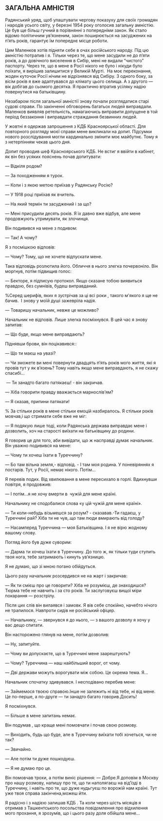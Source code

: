 ## ЗАГАЛЬНА АМНІСТІЯ

Радянський уряд, щоб улаштувати чергову показуху для своїх громадян і народів усього світу, у березні 1954 року оголосив загальну амністію.
Це був ще більш гучний в порівнянні з попередніми закон.
Як стало відомо політичним ув’язненим, закон поширюється на засуджених на п’ять років, гарантує їм попереднє місце роботи.

Цим Маленков хотів підняти себе в очах російського народу.
Під цю амністію потрапив і я.
Тільки через те, що мене засудили не до п’яти років, а до довічного виселення в Сибір, мені не видали “чистого” паспорту.
Через те, що в мене в Росії нікого не було і нікуди було поїхати, я вирішив залишитися у Великій Мурті.
 На моє переконання, жоден куточок Росії нічим не відрізнявся від Сибіру.
З одного боку, за вісім років я вже адаптувався до клімату цього селища.
А з другого — вік добігав до сьомого десятка.
Я практично втратив усіляку надію повернутися на батьківщину.


Незабаром після загальної амністії знову почали розглядатися старі судові справи.
По закінченні обговорень багатьох людей виправдали.
Маленков виявляв ретельність, намагаючись виправити допущене в той період беззаконня і виправдати страждання безвинних людей.

У жовтні я одержав запрошення з КДБ Красноярської області.
Для повторного розгляду моєї справи мене викликали на допит.
Підсумки нового розслідування могли кардинально змінити моє майбутнє.
Тому я з нетерпінням чекав цього дня.

Допит проводив шеф Красноярського КДБ.
Не встиг я ввійти в кабінет, як він без усяких пояснень почав допитувати:

— Відкіля родом?

— За походженням я турок.

— Коли і з якою метою приїхав у Радянську Росію?

— У 1918 році приїхав як вчитель.

— На який термін ти засуджений і за що?

— Мені присудили десять років.
Я їх давно вже відбув, але мене продовжують утримувати, як злочинця.

Він подивився на мене з подивом:

— Так!
А чому?

Я з посмішкою відповів:

— Чому?
Тому, що не хочете відпускати мене.

Така відповідь розлютила його.
Обличчя в нього злегка почервоніло.
Він моргнув, потім підвищив голос:

— Бекторе, я підписую протокол.
Якщо сказане тобою виявиться правдою, без сумнівів, будеш виправданий.

%Серед шерифів, яких я зустрічав за ці всі роки , такого м'якого я ще не бачив.
 І знову у моїй душі зажевріла надія.

— Товаришу начальник, невже це можливо?

Начальник не відповів.
Лише злегка посміхнувся.
В цей час я знову запитав:

— Що буде, якщо мене виправдають?

Піднявши брови, він поцікавився::

— Що ти маєш на увазі?

— Чи зможете ви мені повернути двадцять п’ять років мого життя, які я провів тут у як в’язень?
Тому навіть якщо мене виправдають, я не скажу спасибі...

 — Ти занадто багато патякаєш! - він закричав.

— Хіба говорити правду вважається марнослів’ям?

— Я сказав, припини патякати!

% За стільки років в мене стільки емоцій назбиралось.
Я стільки років мовчав,і що стримати себе вже не міг:

— Я подякую лише тоді, коли Радянська держава виправдає мене і дозволить, хоч на старості виїхати на батьківщину до родини.

Я говорив це для того, аби вивідати, що ж насправді думає начальник.
Він уважно подивився на мене:

— Чому ти хочеш їхати в Туреччину?

— Бо там вільна земля,- відповід. - І там моя родина.
У поневіряннях я постарів.
Тут, у Росії, немає нікого.
Потім...

Я перевів подих.
Від хвилювання в мене пересихало в горлі.
Вдихнувши повітря, я продовжив:

— І потім...я не хочу вмерти в  чужій для мене країні.

Начальнику не сподобалися слова «у цій чужій для мене країні».

— Ти коли-небудь візьмешся за розум? - сказавав.-Ти гадаєш, у Туреччині рай?
Хіба ти не чув,.що там люди вмирають від голоду?

— Насамперед Туреччина — моя Батьківщина.
І я не вірю жодному вашому слову.

Погляд його був дуже суворим:

— Дарма ти хочеш їхати в Туреччину.
До того ж, як тільки туди ступить твоя нога, тебе затримають і кинуть ув’язницю.


Я не думаю, що зі мною погано обійдуться.

Цього разу начальник розсердився не на жарт і закричав:

— Як ти смієш про це говорити?
Хіба не розумієш, де знаходишся?
Тюрма тебе не навчить і за сто років.
Ти заслуговуєш вищої міри покарання — розстрілу.

Після цих слів він вилаявся і замовк.
Я вів себе спокійно, начебто нічого не трапилося.
Навпроти сидів не російський офіцер.

— Начальнику, — звернувся я до нього, — з вашого дозволу я хочу у вас дещо спитати.

Він насторожено глянув на мене, потім дозволив:

— Ну, запитуйте.

— Чому ви допускаєте, що в Туреччині мене заарештують?

— Чому? Туреччина — наш найбільший ворог, от чому.

— Дві держави можуть ворогувати між собою.
Це окрема тема.
Я...

Начальник спочатку здивувався.
І несподівано перебив мене:

— Займемося твоєю справою.Інше не залежить ні від тебе, ні від мене.
Це по-перше, а по-друге — ти занадто багато говорив.Досить!

Я посміхнувся.

— Більше в мене запитань немає.

Він подумав , що краще мені помовчати і почав свою розмову.

— Виходить, будь що буде, але в Туреччину виїхати тобі хочеться, чи не так?

— Звичайно.

— Але потім ти дуже пошкодуєш.

— Я не думаю про це.

Він помовчав трохи, а потім виніс рішення:
— Добре.Я доповім в Москву про нашу розмову, напишу про те, що ти наполягаєш на від’їзді в Туреччину, і навіть про те, що дуже нудьгуєш по ворожій нам країні.
Тут уже твоя справа закінчена,можеш йти.

Я радісно і з надією залишав КДБ .
Та коли через шість місяців я отримав з Ташкентського посольства повідомлення про відхилення мого прохання, я зрозумів, що і цього разу доля обійшла мене...
